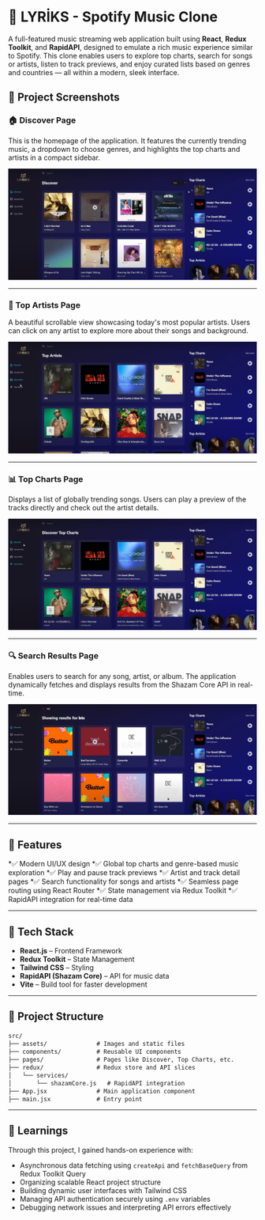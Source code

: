 # 🎵 LYRİKS - Spotify Music Clone

A full-featured music streaming web application built using **React**, **Redux Toolkit**, and **RapidAPI**, designed to emulate a rich music experience similar to Spotify. This clone enables users to explore top charts, search for songs or artists, listen to track previews, and enjoy curated lists based on genres and countries — all within a modern, sleek interface.

## 📸 Project Screenshots

### 🏠 Discover Page

This is the homepage of the application. It features the currently trending music, a dropdown to choose genres, and highlights the top charts and artists in a compact sidebar.

![Discover](./Discover.png)

---

### 👑 Top Artists Page

A beautiful scrollable view showcasing today's most popular artists. Users can click on any artist to explore more about their songs and background.

![TopArtists](./TopArtists.png)

---

### 📊 Top Charts Page

Displays a list of globally trending songs. Users can play a preview of the tracks directly and check out the artist details.

![TopCharts](./TopCharts.png)

---

### 🔍 Search Results Page

Enables users to search for any song, artist, or album. The application dynamically fetches and displays results from the Shazam Core API in real-time.

![SearchResults](./SearchResults.png)

---

## 🚀 Features

*✅ Modern UI/UX design
*✅ Global top charts and genre-based music exploration
*✅ Play and pause track previews
*✅ Artist and track detail pages
*✅ Search functionality for songs and artists
*✅ Seamless page routing using React Router
*✅ State management via Redux Toolkit
*✅ RapidAPI integration for real-time data

---

## 🔧 Tech Stack

* **React.js** – Frontend Framework
* **Redux Toolkit** – State Management
* **Tailwind CSS** – Styling
* **RapidAPI (Shazam Core)** – API for music data
* **Vite** – Build tool for faster development

---

## 📁 Project Structure

```
src/
├── assets/              # Images and static files
├── components/          # Reusable UI components
├── pages/               # Pages like Discover, Top Charts, etc.
├── redux/               # Redux store and API slices
│   └── services/
│       └── shazamCore.js   # RapidAPI integration
├── App.jsx              # Main application component
├── main.jsx             # Entry point
```

---

## 🧠 Learnings

Through this project, I gained hands-on experience with:

* Asynchronous data fetching using `createApi` and `fetchBaseQuery` from Redux Toolkit Query
* Organizing scalable React project structure
* Building dynamic user interfaces with Tailwind CSS
* Managing API authentication securely using `.env` variables
* Debugging network issues and interpreting API errors effectively
